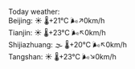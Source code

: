 Today weather:  
Beijing: ☀️ 🌡️+21°C 🌬️↗0km/h  
Tianjin: ☀️ 🌡️+23°C 🌬️↖0km/h  
Shijiazhuang: 🌫  🌡️+20°C 🌬️↖0km/h  
Tangshan: ☀️ 🌡️+23°C 🌬️↘0km/h  
